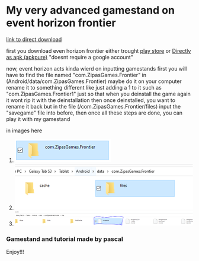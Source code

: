 # My very advanced gamestand on event horizon frontier

[link to direct download](/pascal-gerber/event-horizon-gamefiles/raw/main/v%202.9.3/savegame)

first you download even horizon frontier either trought 
[play store](https://play.google.com/store/apps/details?id=com.ZipasGames.Frontier)
or 
[Directly as apk (apkpure)](https://d.apkpure.com/b/APK/com.ZipasGames.Frontier?version=latest) "doesnt require a google account"

now, event horizon acts kinda wierd on inputting gamestands
first you will have to find the file named "com.ZipasGames.Frontier" in (Android/data/com.ZipasGames.Frontier) maybe do it on your computer
rename it to something different like just adding a 1 to it such as "com.ZipasGames.Frontier1" just so that when you deinstall the game again it wont rip it with the deinstallation then once deinstalled, you want to rename it back but in the file (/com.ZipasGames.Frontier/files) input the "savegame" file into before, then once all these steps are done, you can play it with my gamestand

in images here

1. ![first step](images/first.PNG)
2. ![second step](images/second.PNG)
3. ![thirth step](images/thirth.PNG)

### Gamestand and tutorial made by pascal
Enjoy!!!